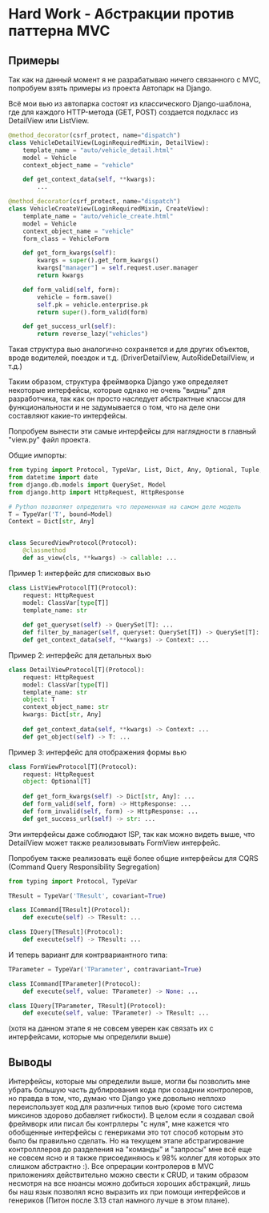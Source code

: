 # Hard Work - Абстракции против паттерна MVC

## Примеры

Так как на данный момент я не разрабатываю ничего связанного с MVC, попробуем взять примеры из проекта Автопарк на Django.

Всё мои вью из автопарка состоят из классического Django-шаблона, где для каждого HTTP-метода (GET, POST) создается подкласс из DetailView или ListView.

```python
@method_decorator(csrf_protect, name="dispatch")
class VehicleDetailView(LoginRequiredMixin, DetailView):
    template_name = "auto/vehicle_detail.html"
    model = Vehicle
    context_object_name = "vehicle"

    def get_context_data(self, **kwargs):
        ...
```

```python
@method_decorator(csrf_protect, name="dispatch")
class VehicleCreateView(LoginRequiredMixin, CreateView):
    template_name = "auto/vehicle_create.html"
    model = Vehicle
    context_object_name = "vehicle"
    form_class = VehicleForm

    def get_form_kwargs(self):
        kwargs = super().get_form_kwargs()
        kwargs["manager"] = self.request.user.manager
        return kwargs

    def form_valid(self, form):
        vehicle = form.save()
        self.pk = vehicle.enterprise.pk
        return super().form_valid(form)

    def get_success_url(self):
        return reverse_lazy("vehicles")
```

Такая структура вью аналогично сохраняется и для других объектов, вроде водителей, поездок и т.д.
(DriverDetailView, AutoRideDetailView, и т.д.)

Таким образом, структура фреймворка Django уже определяет некоторые интерфейсы, которые однако не очень "видны" для разработчика, так как он
просто наследует абстрактные классы для функциональности и не задумывается о том, что на деле они составляют какие-то интерфейсы.

Попробуем вынести эти самые интерфейсы для наглядности в главный "view.py" файл проекта.

Общие импорты:

```python
from typing import Protocol, TypeVar, List, Dict, Any, Optional, Tuple, ClassVar
from datetime import date
from django.db.models import QuerySet, Model
from django.http import HttpRequest, HttpResponse

# Python позволяет определить что переменная на самом деле модель
T = TypeVar('T', bound=Model)
Context = Dict[str, Any]


class SecuredViewProtocol(Protocol):
    @classmethod
    def as_view(cls, **kwargs) -> callable: ...
```

Пример 1: интерфейс для списковых вью

```python
class ListViewProtocol[T](Protocol):
    request: HttpRequest
    model: ClassVar[type[T]]
    template_name: str
    
    def get_queryset(self) -> QuerySet[T]: ...
    def filter_by_manager(self, queryset: QuerySet[T]) -> QuerySet[T]: ...
    def get_context_data(self, **kwargs) -> Context: ...
```

Пример 2: интерфейс для детальных вью

```python
class DetailViewProtocol[T](Protocol):
    request: HttpRequest
    model: ClassVar[type[T]]
    template_name: str
    object: T
    context_object_name: str
    kwargs: Dict[str, Any]
    
    def get_context_data(self, **kwargs) -> Context: ...
    def get_object(self) -> T: ...
```

Пример 3: интерфейс для отображения формы вью

```python
class FormViewProtocol[T](Protocol):
    request: HttpRequest
    object: Optional[T]
    
    def get_form_kwargs(self) -> Dict[str, Any]: ...
    def form_valid(self, form) -> HttpResponse: ...
    def form_invalid(self, form) -> HttpResponse: ...
    def get_success_url(self) -> str: ...
```

Эти интерфейсы даже соблюдают ISP, так как можно видеть выше, что DetailView может также реализовывать FormView интерфейс.

Попробуем также реализовать ещё более общие интерфейсы для CQRS (Command Query Responsibility Segregation) 

```python
from typing import Protocol, TypeVar

TResult = TypeVar('TResult', covariant=True)

class ICommand[TResult](Protocol):
    def execute(self) -> TResult: ...

class IQuery[TResult](Protocol):
    def execute(self) -> TResult: ...
```

И теперь вариант для контрвариантного типа:

```python
TParameter = TypeVar('TParameter', contravariant=True)

class ICommand[TParameter](Protocol):
    def execute(self, value: TParameter) -> None: ...

class IQuery[TParameter, TResult](Protocol):
    def execute(self, value: TParameter) -> TResult: ...
```

(хотя на данном этапе я не совсем уверен как связать их с интерфейсами, которые мы определили выше)

## Выводы

Интерфейсы, которые мы определили выше, могли бы позволить мне убрать большую часть дублирования кода при созаднии контролеров,
но правда в том, что, думаю что Django уже довольно неплохо переиспользует код для различных типов вью (кроме того система миксинов здорово добавляет гибкости).
В целом если я создавал свой фреймворк или писал бы контрллеры "с нуля", мне кажется что обобщенные интерфейсы с генериками
это тот способ которым это было бы правильно сделать. Но на текущем этапе абстрагирование контролллеров до разделения на "команды" и "запросы"
мне всё еще не совсем ясно и я также присоединяюсь к 98% коллег для которых это слишком абстрактно :).
Все опрерации контролеров в MVC приложениях действительно можно свести к CRUD, и таким образом несмотря на все нюансы можно добиться
хороших абстракций, лишь бы наш язык позволял ясно выразить их при помощи интерфейсов и генериков (Питон после 3.13 стал намного лучше в этом плане).
